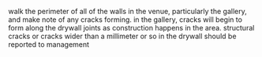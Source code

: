 
walk the perimeter of all of the walls in the venue, particularly the gallery, and make note of any cracks forming. in the gallery, cracks will begin to form along the drywall joints as construction happens in the area. structural cracks or cracks wider than a millimeter or so in the drywall should be reported to management